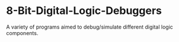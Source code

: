 # 8-Bit-Digital-Logic-Debuggers
A variety of programs aimed to debug/simulate different digital logic components.

